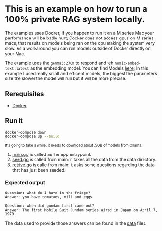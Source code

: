 # This is an example on how to run a 100% private RAG system locally.
The examples uses Docker, if you happen to run it on a M series Mac your performance will be badly hurt;
Docker does not access gpus on M series macs, that results on models being ran on the cpu making the system very slow.
As a workaround you can run models outside of Docker directly on your Mac.

The example uses the `gemma3:270m` to respond and teh `nomic-embed-text:latest` as the embedding model.
You can find Models [here](https://ollama.com/search); In this example I used really small and efficent models, the biggest the parameters size the slower the model will run but it will be more precise.

## Rerequisites
- [Docker](https://www.docker.com/)

## Run it
```bash
docker-compose down
docker-compose up --build
```
<sup>It's going to take a while, it needs to download about .5GB of models from Ollama.</sup>

1. [main.go](./src/main.go) is called as the app entrypoint.
2. [seed.go](./src/seed.go) is called from main: it takes all the data from the data directory.
3. [retrive.go](./src/retrive.go) is calle from main: it asks some questions regarding the data that has just been seeded.

### Expected output
```
Question: what do I have in the fridge?
Answer: you have tomatoes, milk and eggs

Question: when did gundam first came out?
Answer: The first Mobile Suit Gundam series aired in Japan on April 7, 1979.
```
The data used to provide those answers can be found in the [data](./src/data/) files.
